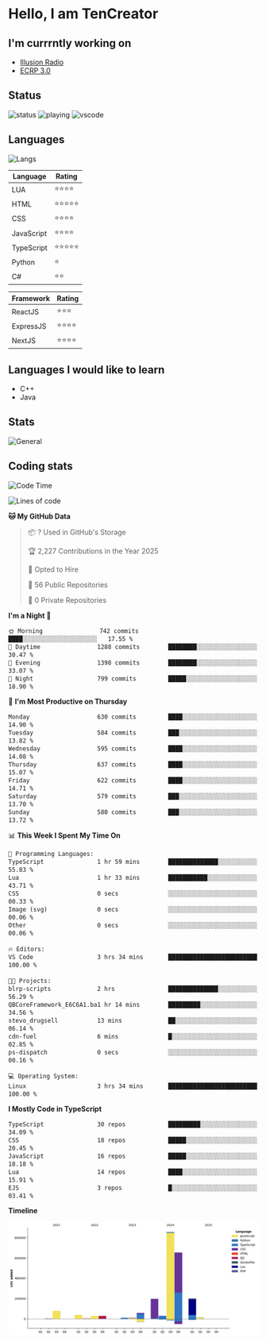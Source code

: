 # Hello, I am TenCreator

## I'm currrntly working on
- [Illusion Radio](https://illusionradio.co.uk/)
- [ECRP 3.0](http://github.com/Emerald-Coast-Roleplay/)

## Status
![status](https://api.statusbadges.me/badge/status/518334475038359555?simple=true&style=for-the-badge)
![playing](https://api.statusbadges.me/badge/playing/518334475038359555?style=for-the-badge)
![vscode](https://api.statusbadges.me/badge/vscode/518334475038359555?style=for-the-badge)

## Languages
![Langs](https://github-readme-stats.vercel.app/api/top-langs/?username=tencreator&layout=compact&theme=radical)


|Language|Rating|
|--------|------|
|LUA|⭐️⭐️⭐️⭐️|
|HTML|⭐️⭐️⭐️⭐️⭐️|
|CSS|⭐️⭐️⭐️⭐️|
|JavaScript|⭐️⭐️⭐️⭐️|
|TypeScript|⭐️⭐️⭐️⭐️⭐️|
|Python|⭐️|
|C#|⭐️⭐️ |

|Framework|Rating|
|--------|------|
|ReactJS|⭐️⭐️⭐|
|ExpressJS|⭐️⭐️⭐️⭐️|
|NextJS|⭐️⭐️⭐⭐️|

## Languages I would like to learn
- C++
- Java

## Stats
![General](https://github-readme-stats.vercel.app/api?username=tencreator&show_icons=true&theme=radical)

## Coding stats

<!--START_SECTION:waka-->
![Code Time](http://img.shields.io/badge/Code%20Time-537%20hrs%2052%20mins-blue)

![Lines of code](https://img.shields.io/badge/From%20Hello%20World%20I%27ve%20Written-2.2%20million%20lines%20of%20code-blue)

**🐱 My GitHub Data** 

> 📦 ? Used in GitHub's Storage 
 > 
> 🏆 2,227 Contributions in the Year 2025
 > 
> 💼 Opted to Hire
 > 
> 📜 56 Public Repositories 
 > 
> 🔑 0 Private Repositories 
 > 
**I'm a Night 🦉** 

```text
🌞 Morning                742 commits         ████░░░░░░░░░░░░░░░░░░░░░   17.55 % 
🌆 Daytime                1288 commits        ████████░░░░░░░░░░░░░░░░░   30.47 % 
🌃 Evening                1398 commits        ████████░░░░░░░░░░░░░░░░░   33.07 % 
🌙 Night                  799 commits         █████░░░░░░░░░░░░░░░░░░░░   18.90 % 
```
📅 **I'm Most Productive on Thursday** 

```text
Monday                   630 commits         ████░░░░░░░░░░░░░░░░░░░░░   14.90 % 
Tuesday                  584 commits         ███░░░░░░░░░░░░░░░░░░░░░░   13.82 % 
Wednesday                595 commits         ████░░░░░░░░░░░░░░░░░░░░░   14.08 % 
Thursday                 637 commits         ████░░░░░░░░░░░░░░░░░░░░░   15.07 % 
Friday                   622 commits         ████░░░░░░░░░░░░░░░░░░░░░   14.71 % 
Saturday                 579 commits         ███░░░░░░░░░░░░░░░░░░░░░░   13.70 % 
Sunday                   580 commits         ███░░░░░░░░░░░░░░░░░░░░░░   13.72 % 
```


📊 **This Week I Spent My Time On** 

```text
💬 Programming Languages: 
TypeScript               1 hr 59 mins        ██████████████░░░░░░░░░░░   55.83 % 
Lua                      1 hr 33 mins        ███████████░░░░░░░░░░░░░░   43.71 % 
CSS                      0 secs              ░░░░░░░░░░░░░░░░░░░░░░░░░   00.33 % 
Image (svg)              0 secs              ░░░░░░░░░░░░░░░░░░░░░░░░░   00.06 % 
Other                    0 secs              ░░░░░░░░░░░░░░░░░░░░░░░░░   00.06 % 

🔥 Editors: 
VS Code                  3 hrs 34 mins       █████████████████████████   100.00 % 

🐱‍💻 Projects: 
blrp-scripts             2 hrs               ██████████████░░░░░░░░░░░   56.29 % 
QBCoreFramework_E6C6A1.ba1 hr 14 mins        █████████░░░░░░░░░░░░░░░░   34.56 % 
stevo_drugsell           13 mins             ██░░░░░░░░░░░░░░░░░░░░░░░   06.14 % 
cdn-fuel                 6 mins              █░░░░░░░░░░░░░░░░░░░░░░░░   02.85 % 
ps-dispatch              0 secs              ░░░░░░░░░░░░░░░░░░░░░░░░░   00.16 % 

💻 Operating System: 
Linux                    3 hrs 34 mins       █████████████████████████   100.00 % 
```

**I Mostly Code in TypeScript** 

```text
TypeScript               30 repos            █████████░░░░░░░░░░░░░░░░   34.09 % 
CSS                      18 repos            █████░░░░░░░░░░░░░░░░░░░░   20.45 % 
JavaScript               16 repos            █████░░░░░░░░░░░░░░░░░░░░   18.18 % 
Lua                      14 repos            ████░░░░░░░░░░░░░░░░░░░░░   15.91 % 
EJS                      3 repos             █░░░░░░░░░░░░░░░░░░░░░░░░   03.41 % 
```



**Timeline**

![Lines of Code chart](https://raw.githubusercontent.com/tencreator/tencreator/main/assets/bar_graph.png)


<!--END_SECTION:waka-->
